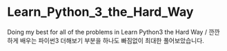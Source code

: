 # Learn_Python_3_the_Hard_Way
Doing my best for all of the problems in Learn Python3 the Hard Way / 깐깐하게 배우는 파이썬3 더해보기 부분을 하나도 빠짐없이 최대한 풀어보았습니다. 
